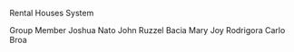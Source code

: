Rental Houses System 

Group Member 
Joshua Nato 
John Ruzzel Bacia 
Mary Joy Rodrigora 
Carlo Broa 
